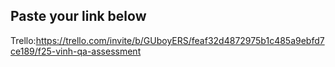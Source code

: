 ## Paste your link below

Trello:https://trello.com/invite/b/GUboyERS/feaf32d4872975b1c485a9ebfd7ce189/f25-vinh-qa-assessment